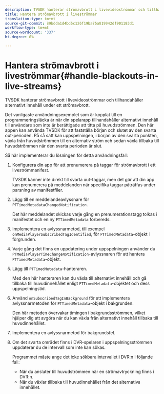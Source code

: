 ```yaml
---
description: TVSDK hanterar strömavbrott i livevideoströmmar och tillhandahåller alternativt innehåll under ett strömavbrott.
title: Hantera strömavbrott i liveströmmar
translation-type: tm+mt
source-git-commit: 89bdda1d4bd5c126f19ba75a819942df901183d1
workflow-type: tm+mt
source-wordcount: '337'
ht-degree: 0%

---
```



# Hantera strömavbrott i liveströmmar{#handle-blackouts-in-live-streams}

TVSDK hanterar strömavbrott i livevideoströmmar och tillhandahåller alternativt innehåll under ett strömavbrott.

Det vanligaste användningsexemplet som är kopplat till en programmeringsläcka är när din spelarapp tillhandahåller alternativt innehåll till användare som inte är berättigade att titta på huvudströmmen. Den här appen kan använda TVSDK för att fastställa början och slutet av den svarta out-perioden. På så sätt kan uppspelningen, i början av den svarta punkten, växla från huvudströmmen till en alternativ ström och sedan växla tillbaka till huvudströmmen när den svarta perioden är slut.

Så här implementerar du lösningen för detta användningsfall:

1. Konfigurera din app för att prenumerera på taggar för strömavbrott i ett liveströmmanifest.

   TVSDK känner inte direkt till svarta out-taggar, men det gör att din app kan prenumerera på meddelanden när specifika taggar påträffas under parsning av manifestfiler.
1. Lägg till en meddelandeavlyssnare för `PTTimedMetadataChangedNotification`.

   Det här meddelandet skickas varje gång en prenumerationstagg tolkas i manifestet och en ny `PTTimedMetadata` förbereds.

1. Implementera en avlyssnarmetod, till exempel `onMediaPlayerSubscribedTagIdentified`, för `PTTimedMetadata`-objekt i förgrunden.

1. Varje gång det finns en uppdatering under uppspelningen använder du `PTMediaPlayerTimeChangeNotification`-avlyssnaren för att hantera `PTTimedMetadata`-objekt.

1. Lägg till `PTTimedMetadata`-hanteraren.

   Med den här hanteraren kan du växla till alternativt innehåll och gå tillbaka till huvudinnehållet enligt `PTTimedMetadata`-objektet och dess uppspelningstid.

1. Använd `onSubscribedTagInBackground` för att implementera avlyssnarmetoden för `PTTimedMetadata`-objekt i bakgrunden.

   Den här metoden övervakar timingen i bakgrundsströmmen, vilket hjälper dig att avgöra när du kan växla från alternativt innehåll tillbaka till huvudinnehållet.

1. Implementera en avlyssnarmetod för bakgrundsfel.
1. Om det svarta området finns i DVR-spelaren i uppspelningsströmmen uppdaterar du de intervall som inte kan sökas.

   Programmet måste ange det icke sökbara intervallet i DVR:n i följande fall:

   * När du ansluter till huvudströmmen när en strömavtryckning finns i DVR:n.
   * När du växlar tillbaka till huvudinnehållet från det alternativa innehållet.

